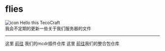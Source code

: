 # flies
![icon](icon.png)
Hello this TecoCraft<br/>
我会不定期的更新一些关于我们服务器的文件

-----
这里 [前往](plugin) 我们的mcdr插件仓库
这里 [前往](mod_packs/readme.md)我们的整合包仓库
